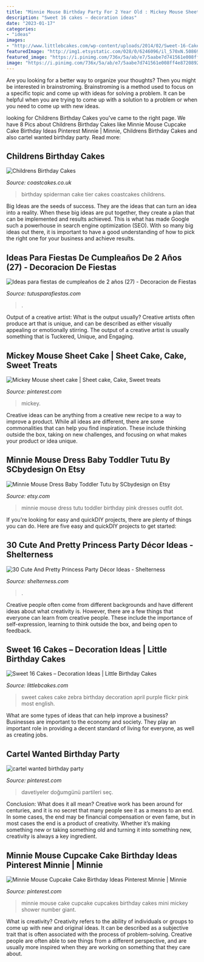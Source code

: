 ```yaml
---
title: "Minnie Mouse Birthday Party For 2 Year Old : Mickey Mouse Sheet Cake"
description: "Sweet 16 cakes – decoration ideas"
date: "2023-01-17"
categories:
- "ideas"
images:
- "http://www.littlebcakes.com/wp-content/uploads/2014/02/Sweet-16-Cake-Ideas.jpg"
featuredImage: "http://img1.etsystatic.com/028/0/6246096/il_570xN.508699767_7fzn.jpg"
featured_image: "https://i.pinimg.com/736x/5a/ab/e7/5aabe7d741561e008ff4e87208925f25--birthday-parties-book-jacket.jpg"
image: "https://i.pinimg.com/736x/5a/ab/e7/5aabe7d741561e008ff4e87208925f25--birthday-parties-book-jacket.jpg"
---
```



Are you looking for a better way to organize your thoughts? Then you might be interested in brainstroming. Brainstroming is a method used to focus on a specific topic and come up with ideas for solving a problem. It can be helpful when you are trying to come up with a solution to a problem or when you need to come up with new ideas.

	

		
looking for Childrens Birthday Cakes you've came to the right page. We have 8 Pics about Childrens Birthday Cakes like Minnie Mouse Cupcake Cake Birthday Ideas Pinterest Minnie | Minnie, Childrens Birthday Cakes and also cartel wanted birthday party. Read more:
		
    
## Childrens Birthday Cakes

<img loading=lazy src="http://www.coastcakes.co.uk/wp-content/uploads/2013/12/Picture-36223s.jpg" onerror="this.onerror=null;this.src='https://tse2.mm.bing.net/th?id=OIP.501aHS9iAhgcFavL4khrEgHaLO&amp;pid=15.1';" alt="Childrens Birthday Cakes">

_Source: coastcakes.co.uk_

>birthday spiderman cake tier cakes coastcakes childrens. 

	

Big Ideas are the seeds of success. They are the ideas that can turn an idea into a reality. When these big ideas are put together, they create a plan that can be implemented and results achieved. This is what has made Google such a powerhouse in search engine optimization (SEO). With so many big ideas out there, it is important to have a good understanding of how to pick the right one for your business and achieve results.

    
## Ideas Para Fiestas De Cumpleaños De 2 Años (27) - Decoracion De Fiestas

<img loading=lazy src="https://tutusparafiestas.com/wp-content/uploads/2017/01/Ideas-para-fiestas-de-cumpleaños-de-2-años-27.jpg" onerror="this.onerror=null;this.src='https://tse2.mm.bing.net/th?id=OIP.Js-ml5aTU4zHKOCwHabx4AHaLH&amp;pid=15.1';" alt="Ideas para fiestas de cumpleaños de 2 años (27) - Decoracion de Fiestas">

_Source: tutusparafiestas.com_

>. 

	

Output of a creative artist: What is the output usually?
Creative artists often produce art that is unique, and can be described as either visually appealing or emotionally stirring. The output of a creative artist is usually something that is Tuckered, Unique, and Engaging.

    
## Mickey Mouse Sheet Cake | Sheet Cake, Cake, Sweet Treats

<img loading=lazy src="https://i.pinimg.com/736x/a1/8b/01/a18b011cda4c87a4faab1e5ed6e000ae.jpg" onerror="this.onerror=null;this.src='https://tse4.mm.bing.net/th?id=OIP.KIUH7q_3__o_tBtEJQFaGAHaFb&amp;pid=15.1';" alt="Mickey Mouse sheet cake | Sheet cake, Cake, Sweet treats">

_Source: pinterest.com_

>mickey. 

	

Creative ideas can be anything from a creative new recipe to a way to improve a product. While all ideas are different, there are some commonalities that can help you find inspiration. These include thinking outside the box, taking on new challenges, and focusing on what makes your product or idea unique.

    
## Minnie Mouse Dress Baby Toddler Tutu By SCbydesign On Etsy

<img loading=lazy src="http://img1.etsystatic.com/028/0/6246096/il_570xN.508699767_7fzn.jpg" onerror="this.onerror=null;this.src='https://tse1.mm.bing.net/th?id=OIP.UldkP6KbJoPeN8Vo4peDpwHaLI&amp;pid=15.1';" alt="Minnie Mouse Dress Baby Toddler Tutu by SCbydesign on Etsy">

_Source: etsy.com_

>minnie mouse dress tutu toddler birthday pink dresses outfit dot. 

	

If you're looking for easy and quickDIY projects, there are plenty of things you can do. Here are five easy and quickDIY projects to get started: 

    
## 30 Cute And Pretty Princess Party Décor Ideas - Shelterness

<img loading=lazy src="https://i.shelterness.com/2016/10/22-Disney-castle-cake-with-two-princesses.jpg" onerror="this.onerror=null;this.src='https://tse3.mm.bing.net/th?id=OIP.cRMJI4fi89XJ55P463rk2wHaLH&amp;pid=15.1';" alt="30 Cute And Pretty Princess Party Décor Ideas - Shelterness">

_Source: shelterness.com_

>. 

	

Creative people often come from different backgrounds and have different ideas about what creativity is. However, there are a few things that everyone can learn from creative people. These include the importance of self-expression, learning to think outside the box, and being open to feedback.

    
## Sweet 16 Cakes – Decoration Ideas | Little Birthday Cakes

<img loading=lazy src="http://www.littlebcakes.com/wp-content/uploads/2014/02/Sweet-16-Cake-Ideas.jpg" onerror="this.onerror=null;this.src='https://tse1.mm.bing.net/th?id=OIP.YbbNUffOmahYdG1P8W8xIAHaLJ&amp;pid=15.1';" alt="Sweet 16 Cakes – Decoration Ideas | Little Birthday Cakes">

_Source: littlebcakes.com_

>sweet cakes cake zebra birthday decoration april purple flickr pink most english. 

	

What are some types of ideas that can help improve a business?
Businesses are important to the economy and society. They play an important role in providing a decent standard of living for everyone, as well as creating jobs.

    
## Cartel Wanted Birthday Party

<img loading=lazy src="https://i.pinimg.com/736x/5a/ab/e7/5aabe7d741561e008ff4e87208925f25--birthday-parties-book-jacket.jpg" onerror="this.onerror=null;this.src='https://tse2.mm.bing.net/th?id=OIP.l0SsXelC6tajykUi_U5YRwHaLG&amp;pid=15.1';" alt="cartel wanted birthday party">

_Source: pinterest.com_

>davetiyeler doğumgünü partileri seç. 

	

Conclusion: What does it all mean?
Creative work has been around for centuries, and it is no secret that many people see it as a means to an end. In some cases, the end may be financial compensation or even fame, but in most cases the end is a product of creativity. Whether it’s making something new or taking something old and turning it into something new, creativity is always a key ingredient.

    
## Minnie Mouse Cupcake Cake Birthday Ideas Pinterest Minnie | Minnie

<img loading=lazy src="https://i.pinimg.com/originals/3f/78/8c/3f788c3c9cf2182354efab67f7c33e56.jpg" onerror="this.onerror=null;this.src='https://tse4.mm.bing.net/th?id=OIP.vuX_y3zlxcnmAY8yjp_oTAHaJ4&amp;pid=15.1';" alt="Minnie Mouse Cupcake Cake Birthday Ideas Pinterest Minnie | Minnie">

_Source: pinterest.com_

>minnie mouse cake cupcake cupcakes birthday cakes mini mickey shower number giant. 

	

What is creativity?
Creativity refers to the ability of individuals or groups to come up with new and original ideas. It can be described as a subjective trait that is often associated with the process of problem-solving. Creative people are often able to see things from a different perspective, and are usually more inspired when they are working on something that they care about.

